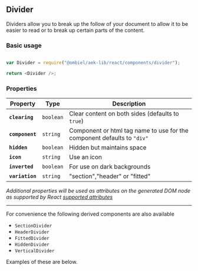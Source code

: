 ## Divider

Dividers allow you to break up the follow of your document to allow it to be easier to read or to break up certain parts of the content.

### Basic usage

``` javascript

var Divider = require("@ombiel/aek-lib/react/components/divider");

return <Divider />;

```

### Properties

Property       | Type      | Description 
---------------|-----------| -----------
**`clearing`** | `boolean` | Clear content on both sides (defaults to `true`)
**`component`**| `string`  | Component or html tag name to use for the component defaults to `"div"`
**`hidden`**   | `boolean` | Hidden but maintains space
**`icon`**     | `string`  | Use an icon
**`inverted`** | `boolean` | For use on dark backgrounds
**`variation`**| `string`  | "section","header" or "fitted"


_Additional properties will be used as attributes on the generated DOM node as supported by React [supported attributes](https://facebook.github.io/react/docs/tags-and-attributes.html#html-attributes)_

--------


For convenience the following derived components are also available

* `SectionDivider`
* `HeaderDivider`
* `FittedDivider`
* `HiddenDivider`
* `VerticalDivider`

Examples of these are below.

<script>
  
  window.lorem = "Praesent commodo cursus magna, vel scelerisque nisl consectetur et. Aenean eu leo quam. Pellentesque ornare sem lacinia quam venenatis vestibulum. Cum sociis natoque penatibus et magnis dis parturient montes, nascetur ridiculus mus. Sed posuere consectetur est at lobortis. Aenean lacinia bibendum nulla sed consectetur. Fusce dapibus, tellus ac cursus commodo, tortor mauris condimentum nibh, ut fermentum massa justo sit amet risus. Vivamus sagittis lacus vel augue laoreet rutrum faucibus dolor auctor.";

</script>

<script type="text/aek-example">
    
  var {HBox,CBox} = require("@ombiel/aek-lib/react/components/layout");
  var Segment = require("@ombiel/aek-lib/react/components/segment");
  var {Divider,SectionDivider,HeaderDivider,FittedDivider,HiddenDivider,VerticalDivider} = require("@ombiel/aek-lib/react/components/divider");

  return (
    <Segment>
      
      <p>{lorem}</p>
      
      <Divider/>
      
      <p>{lorem}</p>

      <Divider icon="inbox"/>
      
      <p>{lorem}</p>

      <Divider>divider</Divider>

      <p>{lorem}</p>

      <Divider icon="rocket">rocket</Divider>

      <p>{lorem}</p>

      <HeaderDivider icon="home">Header Divider</HeaderDivider>

      <p>{lorem}</p>

      <SectionDivider icon="paragraph">Section Divider</SectionDivider>  
      
      <p>{lorem}</p>    

      <FittedDivider/>

      <p>{lorem}</p>    

      <HiddenDivider/>

      <p>{lorem}</p>

      <Segment style={{height:"200px"}}>
        <HBox>
          <CBox>Left</CBox>
          <VerticalDivider size="0">vertical</VerticalDivider>
          <CBox>Right</CBox>
        </HBox>
      </Segment>
    </Segment>
  );
  
</script>

